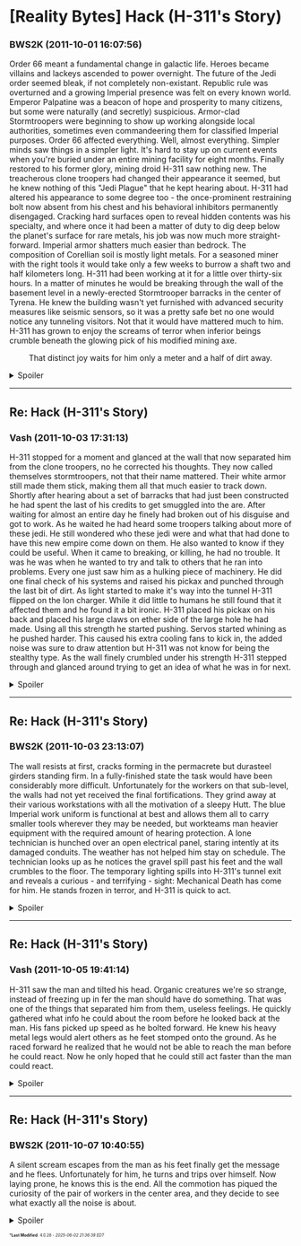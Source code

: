 # [Reality Bytes] Hack (H-311's Story)

### **BWS2K** (2011-10-01 16:07:56)

Order 66 meant a fundamental change in galactic life. Heroes became villains and lackeys ascended to power overnight. The future of the Jedi order seemed bleak, if not completely non-existant. Republic rule was overturned and a growing Imperial presence was felt on every known world. Emperor Palpatine was a beacon of hope and prosperity to many citizens, but some were naturally (and secretly) suspicious. Armor-clad Stormtroopers were beginning to show up working alongside local authorities, sometimes even commandeering them for classified Imperial purposes. Order 66 affected everything.
Well, almost everything. Simpler minds saw things in a simpler light. It's hard to stay up on current events when you're buried under an entire mining facility for eight months. Finally restored to his former glory, mining droid H-311 saw nothing new. The treacherous clone troopers had changed their appearance it seemed, but he knew nothing of this "Jedi Plague" that he kept hearing about. H-311 had altered his appearance to some degree too - the once-prominent restraining bolt now absent from his chest and his behavioral inhibitors permanently disengaged. Cracking hard surfaces open to reveal hidden contents was his specialty, and where once it had been a matter of duty to dig deep below the planet's surface for rare metals, his job was now much more straight-forward. Imperial armor shatters much easier than bedrock.
The composition of Corellian soil is mostly light metals. For a seasoned miner with the right tools it would take only a few weeks to burrow a shaft two and half kilometers long. H-311 had been working at it for a little over thirty-six hours. In a matter of minutes he would be breaking through the wall of the basement level in a newly-erected Stormtrooper barracks in the center of Tyrena. He knew the building wasn't yet furnished with advanced security measures like seismic sensors, so it was a pretty safe bet no one would notice any tunneling visitors. Not that it would have mattered much to him. H-311 has grown to enjoy the screams of terror when inferior beings crumble beneath the glowing pick of his modified mining axe.<div style="text-align: center;">
That distinct joy waits for him only a meter and a half of dirt away.
</div>

<details><summary>Spoiler</summary>

Some characters are all about intrigue, suspense and emotional roller-coasters. Some characters like to hurt things. I think H-311 falls into the latter category, and my guess is that he's very good at it. I'm not going to math out what the rules would be for you to dig through a four and a half feet of dirt and wall - if you want to do it just do it in your post. If not, do something else. I'm not sure yet if I want to use a map or not, so we'll just see how it all goes. Enjoy!

</details>

---

## Re: Hack (H-311's Story)

### **Vash** (2011-10-03 17:31:13)

H-311 stopped for a moment and glanced at the wall that now separated him from the clone troopers, no he corrected his thoughts. They now called themselves stormtroopers, not that their name mattered. Their white armor still made them stick, making them all that much easier to track down. Shortly after hearing about a set of barracks that had just been constructed he had spent the last of his credits to get smuggled into the are. After waiting for almost an entire day he finely had broken out of his disguise and got to work. As he waited he had heard some troopers talking about more of these jedi. He still wondered who these jedi were and what that had done to have this new empire come down on them. He also wanted to know if they could be useful. When it came to breaking, or killing, he had no trouble. It was he was when he wanted to try and talk to others that he ran into problems. Every one just saw him as a hulking piece of machinery.
He did one final check of his systems and raised his pickax and punched through the last bit of dirt. As light started to make it's way into the tunnel H-311 flipped on the Ion charger. While it did little to humans he still found that it affected them and he found it a bit ironic. H-311 placed his pickax on his back and placed his large claws on ether side of the large hole he had made. Using all this strength he started pushing. Servos started whining as he pushed harder. This caused his extra cooling fans to kick in, the added noise was sure to draw attention but H-311 was not know for being the stealthy type. As the wall finely crumbled under his strength H-311 stepped through and glanced around trying to get an idea of what he was in for next.
<details><summary>Spoiler</summary>

***15*** <- [15] 1d20
+10 Perception

</details>

---

## Re: Hack (H-311's Story)

### **BWS2K** (2011-10-03 23:13:07)

The wall resists at first, cracks forming in the permacrete but durasteel girders standing firm. In a fully-finished state the task would have been considerably more difficult. Unfortunately for the workers on that sub-level, the walls had not yet received the final fortifications. They grind away at their various workstations with all the motivation of a sleepy Hutt. The blue Imperial work uniform is functional at best and allows them all to carry smaller tools wherever they may be needed, but workteams man heavier equipment with the required amount of hearing protection. A lone technician is hunched over an open electrical panel, staring intently at its damaged conduits. The weather has not helped him stay on schedule.
The technician looks up as he notices the gravel spill past his feet and the wall crumbles to the floor. The temporary lighting spills into H-311's tunnel exit and reveals a curious - and terrifying - sight: Mechanical Death has come for him. He stands frozen in terror, and H-311 is quick to act.
<details><summary>Spoiler</summary>

![HACKMAPONE.png](http://i1108.photobucket.com/albums/h414/BWS2K/HACKMAPONE.png)
Okay, so that's your basic Imperial barracks sub-level under construction. You're the green circle, the blue circles are the workers. It's a surprise round, and the other four workers are unaware of your presence. The middle section is a temporary room made with something like that semi-clear plastic that construction workers use. The red areas are difficult terrain, representing open panels and tools and such. The entrance to the bottom is a freight elevator, currently working but with the doors closed. The entrance on the far right wall is the utility stairwell, and the only functional alarm is the orange bit on the wall next to it.
I tried to do my best at keeping it simple but obvious, so I'm sure I missed something. Let me know if you have any questions. Have fun!

</details>

---

## Re: Hack (H-311's Story)

### **Vash** (2011-10-05 19:41:14)

H-311 saw the man and tilted his head. Organic creatures we're so strange, instead of freezing up in fer the man should have do something. That was one of the things that separated him from them, useless feelings. He quickly gathered what info he could about the room before he looked back at the man. His fans picked up speed as he bolted forward. He knew his heavy metal legs would alert others as he feet stomped onto the ground. As he raced forward he realized that he would not be able to reach the man before he could react. Now he only hoped that he could still act faster than the man could react.
<details><summary>Spoiler</summary>

Move ahead 8 squares, can't do anything else cause he's just out of my reach
Init
***14*** <- [3] 1d20 + 11

</details>

---

## Re: Hack (H-311's Story)

### **BWS2K** (2011-10-07 10:40:55)

A silent scream escapes from the man as his feet finally get the message and he flees. Unfortunately for him, he turns and trips over himself. Now laying prone, he knows this is the end. All the commotion has piqued the curiosity of the pair of workers in the center area, and they decide to see what exactly all the noise is about.
<details><summary>Spoiler</summary>

**Initiative + ?**
***1*** <- [1] 1d20
a) I'll get an updated map up as soon as I can, but for now just eyeball it. The two workers in the plastic walled area will be headed out in the next round.
b) You won Initiative, so have fun.
c) I have absolutely zero interest in rolling anything on this site until this horrible single-digit trend subsides. That was horrible! But then, he *is* Ensign Redd... ![;)](https://i.ibb.co/GfkGswQC/icon-e-wink.gif)

</details>



<span style="font-size: 0.5em;">***Last Modified**: 4.0.28 - *2025-06-02 21:36:39 EDT*</span>